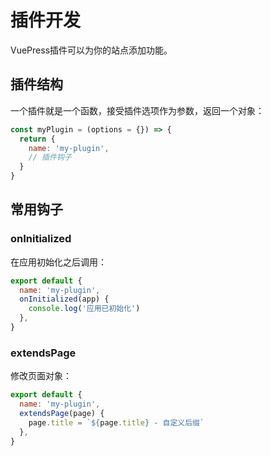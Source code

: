 # 插件开发

VuePress插件可以为你的站点添加功能。

## 插件结构

一个插件就是一个函数，接受插件选项作为参数，返回一个对象：

```js
const myPlugin = (options = {}) => {
  return {
    name: 'my-plugin',
    // 插件钩子
  }
}
```

## 常用钩子

### onInitialized

在应用初始化之后调用：

```js
export default {
  name: 'my-plugin',
  onInitialized(app) {
    console.log('应用已初始化')
  },
}
```

### extendsPage

修改页面对象：

```js
export default {
  name: 'my-plugin',
  extendsPage(page) {
    page.title = `${page.title} - 自定义后缀`
  },
}
```
